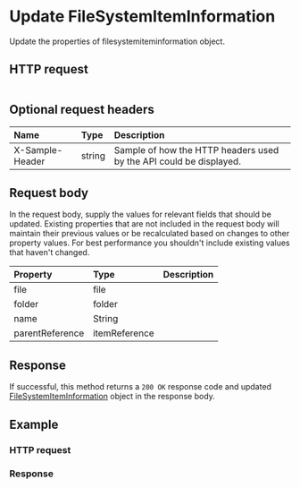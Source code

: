 # Update FileSystemItemInformation

Update the properties of filesystemiteminformation object.
## HTTP request
```http

```

## Optional request headers
| Name       | Type | Description|
|:-----------|:------|:----------|
| X-Sample-Header  | string  | Sample of how the HTTP headers used by the API could be displayed.|

## Request body
In the request body, supply the values for relevant fields that should be updated. Existing properties that are not included in the request body will maintain their previous values or be recalculated based on changes to other property values. For best performance you shouldn't include existing values that haven't changed.

| Property	   | Type	|Description|
|:---------------|:--------|:----------|
|file|file||
|folder|folder||
|name|String||
|parentReference|itemReference||

## Response
If successful, this method returns a `200 OK` response code and updated [FileSystemItemInformation](../resources/filesystemiteminformation.md) object in the response body.
## Example
### HTTP request
### Response
